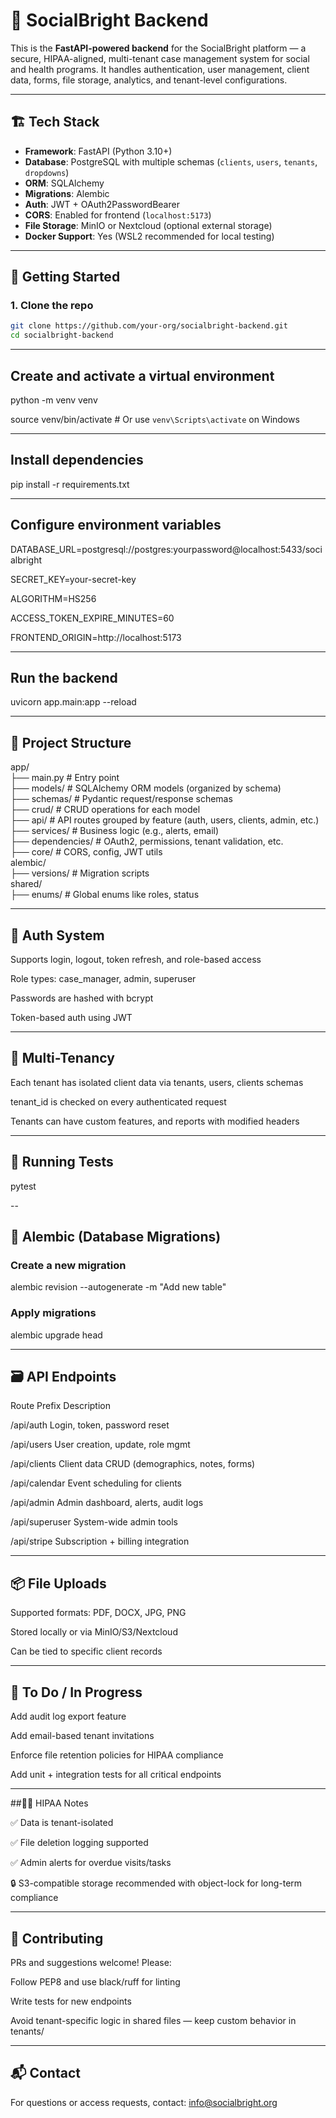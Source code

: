 # 🚀 SocialBright Backend

This is the **FastAPI-powered backend** for the SocialBright platform — a secure, HIPAA-aligned, multi-tenant case management system for social and health programs. It handles authentication, user management, client data, forms, file storage, analytics, and tenant-level configurations.

---

## 🏗️ Tech Stack

- **Framework**: FastAPI (Python 3.10+)
- **Database**: PostgreSQL with multiple schemas (`clients`, `users`, `tenants`, `dropdowns`)
- **ORM**: SQLAlchemy
- **Migrations**: Alembic
- **Auth**: JWT + OAuth2PasswordBearer
- **CORS**: Enabled for frontend (`localhost:5173`)
- **File Storage**: MinIO or Nextcloud (optional external storage)
- **Docker Support**: Yes (WSL2 recommended for local testing)

---

## 🚦 Getting Started

### 1. Clone the repo

```bash
git clone https://github.com/your-org/socialbright-backend.git
cd socialbright-backend
```
---
## Create and activate a virtual environment

python -m venv venv

source venv/bin/activate  # Or use `venv\Scripts\activate` on Windows

---

## Install dependencies

pip install -r requirements.txt

---

## Configure environment variables

DATABASE_URL=postgresql://postgres:yourpassword@localhost:5433/socialbright

SECRET_KEY=your-secret-key

ALGORITHM=HS256

ACCESS_TOKEN_EXPIRE_MINUTES=60

FRONTEND_ORIGIN=http://localhost:5173

---

## Run the backend

uvicorn app.main:app --reload

---

## 🧱 Project Structure

app/  
├── main.py                  # Entry point  
├── models/                  # SQLAlchemy ORM models (organized by schema)  
├── schemas/                 # Pydantic request/response schemas  
├── crud/                    # CRUD operations for each model  
├── api/                     # API routes grouped by feature (auth, users, clients, admin, etc.)  
├── services/                # Business logic (e.g., alerts, email)  
├── dependencies/            # OAuth2, permissions, tenant validation, etc.  
├── core/                    # CORS, config, JWT utils  
alembic/  
├── versions/                # Migration scripts  
shared/  
├── enums/                   # Global enums like roles, status  

---

## 🔐 Auth System

Supports login, logout, token refresh, and role-based access

Role types: case_manager, admin, superuser

Passwords are hashed with bcrypt

Token-based auth using JWT

---

## 🏢 Multi-Tenancy

Each tenant has isolated client data via tenants, users, clients schemas

tenant_id is checked on every authenticated request

Tenants can have custom features, and reports with modified headers

---

## 🧪 Running Tests

pytest

--
## 🧰 Alembic (Database Migrations)

### Create a new migration

alembic revision --autogenerate -m "Add new table"

### Apply migrations

alembic upgrade head

---

## 🗃️ API Endpoints

Route Prefix	Description

/api/auth	Login, token, password reset

/api/users	User creation, update, role mgmt

/api/clients	Client data CRUD (demographics, notes, forms)

/api/calendar	Event scheduling for clients

/api/admin	Admin dashboard, alerts, audit logs

/api/superuser	System-wide admin tools

/api/stripe	Subscription + billing integration

---

## 📦 File Uploads

Supported formats: PDF, DOCX, JPG, PNG

Stored locally or via MinIO/S3/Nextcloud

Can be tied to specific client records

---

## 📌 To Do / In Progress

 Add audit log export feature

 Add email-based tenant invitations

 Enforce file retention policies for HIPAA compliance

 Add unit + integration tests for all critical endpoints

---

##👩‍⚕️ HIPAA Notes

✅ Data is tenant-isolated

✅ File deletion logging supported

✅ Admin alerts for overdue visits/tasks

🔒 S3-compatible storage recommended with object-lock for long-term compliance

---

## 🤝 Contributing

PRs and suggestions welcome! Please:

Follow PEP8 and use black/ruff for linting

Write tests for new endpoints

Avoid tenant-specific logic in shared files — keep custom behavior in tenants/

---
## 📬 Contact

For questions or access requests, contact: info@socialbright.org

